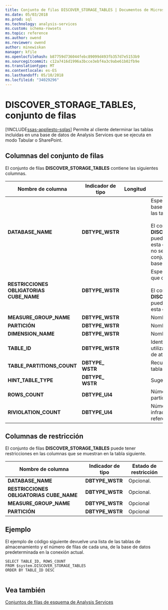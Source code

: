 ```yaml
---
title: Conjunto de filas DISCOVER_STORAGE_TABLES | Documentos de Microsoft
ms.date: 05/03/2018
ms.prod: sql
ms.technology: analysis-services
ms.custom: schema-rowsets
ms.topic: reference
ms.author: owend
ms.reviewer: owend
author: minewiskan
manager: kfile
ms.openlocfilehash: b87759d736044febc89099d493fb357d7e5153b9
ms.sourcegitcommit: c12a7416d1996a3bcce3ebf4a3c9abe61b02fb9e
ms.translationtype: MT
ms.contentlocale: es-ES
ms.lasthandoff: 05/10/2018
ms.locfileid: "34029296"
---
```

# <a name="discoverstoragetables-rowset"></a>DISCOVER_STORAGE_TABLES, conjunto de filas
[!INCLUDE[ssas-appliesto-sqlas](../../../includes/ssas-appliesto-sqlas.md)]
  Permite al cliente determinar las tablas incluidas en una base de datos de Analysis Services que se ejecuta en modo Tabular o SharePoint.  
  
## <a name="rowset-columns"></a>Columnas del conjunto de filas  
 El conjunto de filas **DISCOVER_STORAGE_TABLES** contiene las siguientes columnas.  
  
|**Nombre de columna**|**Indicador de tipo**|**Longitud**|**Description**|  
|---------------------|------------------------|----------------|---------------------|  
|**DATABASE_NAME**|**DBTYPE_WSTR**||Especifica el nombre de la base de datos que contiene las tablas.<br /><br /> El conjunto de filas **DISCOVER_STORAGE_TABLES** puede restringirse mediante esta columna. Si esta columna no se utiliza para restringir el conjunto de filas, se utiliza la base de datos actual.|  
|**RESTRICCIONES OBLIGATORIAS CUBE_NAME**|**DBTYPE_WSTR**||Especifica el cubo o el modelo que contiene las tablas.<br /><br /> El conjunto de filas **DISCOVER_STORAGE_TABLES** puede restringirse mediante esta columna.|  
|**MEASURE_GROUP_NAME**|**DBTYPE_WSTR**||Nombre del grupo de medida.|  
|**PARTICIÓN**|**DBTYPE_WSTR**||Nombre de la partición.|  
|**DIMENSION_NAME**|**DBTYPE_WSTR**||Nombre de la dimensión.|  
|**TABLE_ID**|**DBTYPE_WSTR**||Identificador de la tabla que se utiliza para almacenar la tabla de atributos.|  
|**TABLE_PARTITIONS_COUNT**|**DBTYPE_ WSTR**||Recuento de particiones de la tabla.|  
|**HINT_TABLE_TYPE**|**DBTYPE_ WSTR**||Sugerencia del tipo de tabla.|  
|**ROWS_COUNT**|**DBTYPE_UI4**||Número de filas de la partición.|  
|**RIVIOLATION_COUNT**|**DBTYPE_UI4**||Número de filas con infracciones de integridad referencial.|  
  
## <a name="restriction-columns"></a>Columnas de restricción  
 El conjunto de filas **DISCOVER_STORAGE_TABLES** puede tener restricciones en las columnas que se muestran en la tabla siguiente.  
  
|**Nombre de columna**|**Indicador de tipo**|**Estado de restricción**|  
|---------------------|------------------------|---------------------------|  
|**DATABASE_NAME**|**DBTYPE_WSTR**|Opcional.|  
|**RESTRICCIONES OBLIGATORIAS CUBE_NAME**|**DBTYPE_WSTR**|Opcional.|  
|**MEASURE_GROUP_NAME**|**DBTYPE_WSTR**|Opcional|  
|**PARTICIÓN**|**DBTYPE_WSTR**|Opcional|  
  
## <a name="example"></a>Ejemplo  
 El ejemplo de código siguiente devuelve una lista de las tablas de almacenamiento y el número de filas de cada una, de la base de datos predeterminada en la conexión actual.  
  
```  
SELECT TABLE_ID, ROWS_COUNT  
FROM $system.DISCOVER_STORAGE_TABLES  
ORDER BY TABLE_ID DESC  
  
```  
  
## <a name="see-also"></a>Vea también  
 [Conjuntos de filas de esquema de Analysis Services](../../../analysis-services/schema-rowsets/analysis-services-schema-rowsets.md)  
  
  
